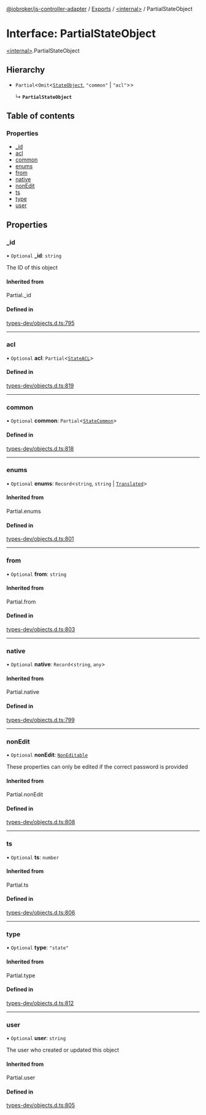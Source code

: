 [@iobroker/js-controller-adapter](../README.md) / [Exports](../modules.md) / [\<internal\>](../modules/internal_.md) / PartialStateObject

# Interface: PartialStateObject

[\<internal\>](../modules/internal_.md).PartialStateObject

## Hierarchy

- `Partial`\<`Omit`\<[`StateObject`](internal_.StateObject.md), ``"common"`` \| ``"acl"``\>\>

  ↳ **`PartialStateObject`**

## Table of contents

### Properties

- [\_id](internal_.PartialStateObject.md#_id)
- [acl](internal_.PartialStateObject.md#acl)
- [common](internal_.PartialStateObject.md#common)
- [enums](internal_.PartialStateObject.md#enums)
- [from](internal_.PartialStateObject.md#from)
- [native](internal_.PartialStateObject.md#native)
- [nonEdit](internal_.PartialStateObject.md#nonedit)
- [ts](internal_.PartialStateObject.md#ts)
- [type](internal_.PartialStateObject.md#type)
- [user](internal_.PartialStateObject.md#user)

## Properties

### \_id

• `Optional` **\_id**: `string`

The ID of this object

#### Inherited from

Partial.\_id

#### Defined in

[types-dev/objects.d.ts:795](https://github.com/ioBroker/ioBroker.js-controller/blob/4020943e/packages/types-dev/objects.d.ts#L795)

___

### acl

• `Optional` **acl**: `Partial`\<[`StateACL`](internal_.StateACL.md)\>

#### Defined in

[types-dev/objects.d.ts:819](https://github.com/ioBroker/ioBroker.js-controller/blob/4020943e/packages/types-dev/objects.d.ts#L819)

___

### common

• `Optional` **common**: `Partial`\<[`StateCommon`](internal_.StateCommon.md)\>

#### Defined in

[types-dev/objects.d.ts:818](https://github.com/ioBroker/ioBroker.js-controller/blob/4020943e/packages/types-dev/objects.d.ts#L818)

___

### enums

• `Optional` **enums**: `Record`\<`string`, `string` \| [`Translated`](../modules/internal_.md#translated)\>

#### Inherited from

Partial.enums

#### Defined in

[types-dev/objects.d.ts:801](https://github.com/ioBroker/ioBroker.js-controller/blob/4020943e/packages/types-dev/objects.d.ts#L801)

___

### from

• `Optional` **from**: `string`

#### Inherited from

Partial.from

#### Defined in

[types-dev/objects.d.ts:803](https://github.com/ioBroker/ioBroker.js-controller/blob/4020943e/packages/types-dev/objects.d.ts#L803)

___

### native

• `Optional` **native**: `Record`\<`string`, `any`\>

#### Inherited from

Partial.native

#### Defined in

[types-dev/objects.d.ts:799](https://github.com/ioBroker/ioBroker.js-controller/blob/4020943e/packages/types-dev/objects.d.ts#L799)

___

### nonEdit

• `Optional` **nonEdit**: [`NonEditable`](internal_.NonEditable.md)

These properties can only be edited if the correct password is provided

#### Inherited from

Partial.nonEdit

#### Defined in

[types-dev/objects.d.ts:808](https://github.com/ioBroker/ioBroker.js-controller/blob/4020943e/packages/types-dev/objects.d.ts#L808)

___

### ts

• `Optional` **ts**: `number`

#### Inherited from

Partial.ts

#### Defined in

[types-dev/objects.d.ts:806](https://github.com/ioBroker/ioBroker.js-controller/blob/4020943e/packages/types-dev/objects.d.ts#L806)

___

### type

• `Optional` **type**: ``"state"``

#### Inherited from

Partial.type

#### Defined in

[types-dev/objects.d.ts:812](https://github.com/ioBroker/ioBroker.js-controller/blob/4020943e/packages/types-dev/objects.d.ts#L812)

___

### user

• `Optional` **user**: `string`

The user who created or updated this object

#### Inherited from

Partial.user

#### Defined in

[types-dev/objects.d.ts:805](https://github.com/ioBroker/ioBroker.js-controller/blob/4020943e/packages/types-dev/objects.d.ts#L805)
